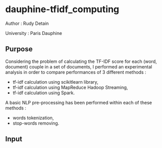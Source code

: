 # dauphine-tfidf_computing

Author : Rudy Detain  

University : Paris Dauphine

## Purpose
Considering the problem of calculating the TF-IDF score for each (word, document) couple in a set of documents, I performed an experimental analysis in order to compare performances of 3 different methods :

- tf-idf calculation using scikitlearn library,
- tf-idf calculation using MapReduce Hadoop Streaming,
- tf-idf calculation using Spark.

A basic NLP pre-processing has been performed within each of these methods :

- words tokenization,
- stop-words removing.

## Input

